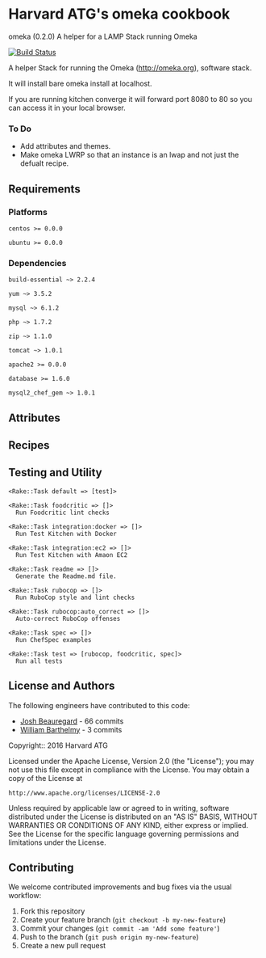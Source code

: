 Harvard ATG's omeka cookbook
=============================

omeka (0.2.0) A helper for a LAMP Stack running Omeka

[![Build Status](https://travis-ci.org/Harvard-ATG/chef-omeka.svg?branch=master)](https://travis-ci.org/Harvard-ATG/chef-omeka)

A helper Stack for running the Omeka (http://omeka.org), software stack.

It will install bare omeka install at localhost.

If you are running kitchen converge it will forward port 8080 to 80 so you can access it in your local browser.

### To Do
* Add attributes and themes.
* Make omeka LWRP so that an instance is an lwap and not just the defualt recipe.


Requirements
------------

### Platforms

`centos >= 0.0.0`

`ubuntu >= 0.0.0`

### Dependencies

`build-essential ~> 2.2.4`

`yum ~> 3.5.2`

`mysql ~> 6.1.2`

`php ~> 1.7.2`

`zip ~> 1.1.0`

`tomcat ~> 1.0.1`

`apache2 >= 0.0.0`

`database >= 1.6.0`

`mysql2_chef_gem ~> 1.0.1`


Attributes
----------


Recipes
-------

Testing and Utility
-------
    <Rake::Task default => [test]>

    <Rake::Task foodcritic => []>
      Run Foodcritic lint checks

    <Rake::Task integration:docker => []>
      Run Test Kitchen with Docker

    <Rake::Task integration:ec2 => []>
      Run Test Kitchen with Amaon EC2

    <Rake::Task readme => []>
      Generate the Readme.md file.

    <Rake::Task rubocop => []>
      Run RuboCop style and lint checks

    <Rake::Task rubocop:auto_correct => []>
      Auto-correct RuboCop offenses

    <Rake::Task spec => []>
      Run ChefSpec examples

    <Rake::Task test => [rubocop, foodcritic, spec]>
      Run all tests

License and Authors
------------------

The following engineers have contributed to this code:
 * [Josh Beauregard](https://github.com/sanguis) - 66 commits
 * [William Barthelmy](https://github.com/bilbe) - 3 commits

Copyright:: 2016 Harvard ATG

Licensed under the Apache License, Version 2.0 (the "License");
you may not use this file except in compliance with the License.
You may obtain a copy of the License at

    http://www.apache.org/licenses/LICENSE-2.0

Unless required by applicable law or agreed to in writing, software
distributed under the License is distributed on an "AS IS" BASIS,
WITHOUT WARRANTIES OR CONDITIONS OF ANY KIND, either express or implied.
See the License for the specific language governing permissions and
limitations under the License.

Contributing
------------

We welcome contributed improvements and bug fixes via the usual workflow:

1. Fork this repository
2. Create your feature branch (`git checkout -b my-new-feature`)
3. Commit your changes (`git commit -am 'Add some feature'`)
4. Push to the branch (`git push origin my-new-feature`)
5. Create a new pull request
